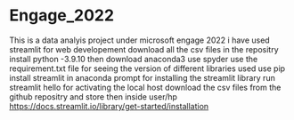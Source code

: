 # Engage_2022
This is a data analyis project under microsoft engage 2022
i have used streamlit for web developement
download all the csv files in the repositry
install python -3.9.10
then  download anaconda3
use spyder
use the requirement.txt file for seeing the version of different libraries used
use pip install streamlit in anaconda prompt for installing the streamlit library
run streamlit hello for activating the local host 
download the csv files from the github repositry and store then  inside user/hp
https://docs.streamlit.io/library/get-started/installation

